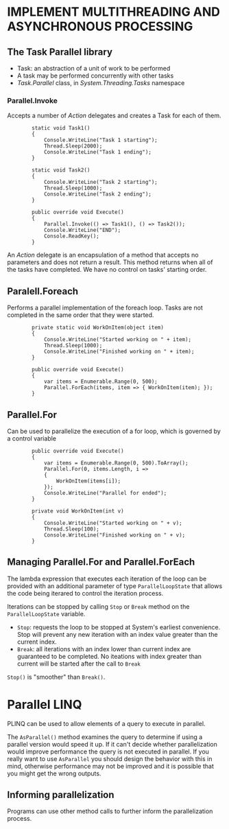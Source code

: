 # IMPLEMENT MULTITHREADING AND ASYNCHRONOUS PROCESSING
## The Task Parallel library
+ Task: an abstraction of a unit of work to be performed
+ A task may be performed concurrently with other tasks
+ *Task.Parallel* class, in *System.Threading.Tasks* namespace
### Parallel.Invoke
Accepts a number of *Action* delegates and creates a Task for each of them.
~~~
        static void Task1()
        {
            Console.WriteLine("Task 1 starting");
            Thread.Sleep(2000);
            Console.WriteLine("Task 1 ending");
        }

        static void Task2()
        {
            Console.WriteLine("Task 2 starting");
            Thread.Sleep(1000);
            Console.WriteLine("Task 2 ending");
        }       

        public override void Execute()
        {            
            Parallel.Invoke(() => Task1(), () => Task2());
            Console.WriteLine("END");
            Console.ReadKey();
        }
~~~
An *Action* delegate is an encapsulation of a method that accepts no parameters and does not return a result.
This method returns when all of the tasks have completed. We have no control on tasks' starting order.
## Paralell.Foreach
Performs a parallel implementation of the foreach loop.
Tasks are not completed in the same order that they were started.
~~~
        private static void WorkOnItem(object item)
        {
            Console.WriteLine("Started working on " + item);
            Thread.Sleep(1000);
            Console.WriteLine("Finished working on " + item);
        }

        public override void Execute()
        {
            var items = Enumerable.Range(0, 500);
            Parallel.ForEach(items, item => { WorkOnItem(item); });
        }
~~~
## Parallel.For
Can be used to parallelize the execution of a for loop, which is governed by a control variable
~~~
        public override void Execute()
        {
            var items = Enumerable.Range(0, 500).ToArray();
            Parallel.For(0, items.Length, i =>
            {
                WorkOnItem(items[i]);
            });
            Console.WriteLine("Parallel for ended");
        }

        private void WorkOnItem(int v)
        {
            Console.WriteLine("Started working on " + v);
            Thread.Sleep(100);
            Console.WriteLine("Finished working on " + v);
        }
~~~
## Managing Parallel.For and Parallel.ForEach
The lambda expression that executes each iteration of the loop can be provided 
with an additional parameter of type `ParallelLoopState` that allows the code being
iterared to control the iteration process.

Iterations can be stopped by calling `Stop` or `Break` method on the `ParallelLoopState` variable.
+ `Stop`: requests the loop to be stopped at System's earliest convenience. Stop will 
 prevent any new iteration with an index value greater than the current index.
+ `Break`: all iterations with an index lower than current index are guaranteed to be completed. 
 No iteations with index greater than current will be started after the call to `Break`

`Stop()` is "smoother" than `Break()`.

# Parallel LINQ
PLINQ can be used to allow elements of a query to execute in parallel.

The `AsParallel()` method examines the query 
to determine if using a parallel version would speed it up. If it can't decide whether parallelization would 
improve performance the query is not executed in parallel. If you really want to use `AsParallel` you should
design the behavior with this in mind, otherwise performance may not be improved and it is possible that 
you might get the wrong outputs.

## Informing parallelization
Programs can use other method calls to further inform the parallelization process.